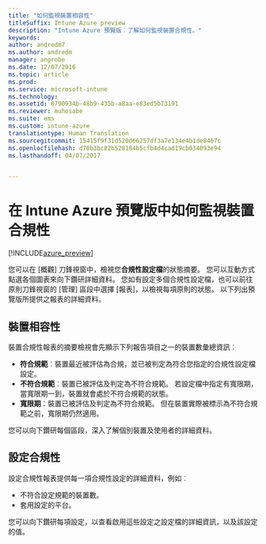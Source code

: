 ```yaml
---
title: "如何監視裝置相容性"
titleSuffix: Intune Azure preview
description: "Intune Azure 預覽版︰了解如何監視裝置合規性。"
keywords: 
author: andredm7
ms.author: andredm
manager: angrobe
ms.date: 12/07/2016
ms.topic: article
ms.prod: 
ms.service: microsoft-intune
ms.technology: 
ms.assetid: 0790934b-48b9-435b-a8aa-e83ed5b73191
ms.reviewer: muhosabe
ms.suite: ems
ms.custom: intune-azure
translationtype: Human Translation
ms.sourcegitcommit: 15415f9f31d520d66257df3a7e134e4b1de8467c
ms.openlocfilehash: d70b3bc82b528184b5cfb4d4cad19cb034093e94
ms.lasthandoff: 04/07/2017


---
```

# <a name="how-to-monitor-device-compliance-in-intune-azure-preview"></a>在 Intune Azure 預覽版中如何監視裝置合規性

[!INCLUDE[azure_preview](../includes/azure_preview.md)]

您可以在 [概觀] 刀鋒視窗中，檢視您**合規性設定檔**的狀態摘要。
您可以互動方式點選各個圖表來向下鑽研詳細資料。 您如有設定多個合規性設定檔，也可以前往原則刀鋒視窗的 [管理] 區段中選擇 [報表]，以檢視每項原則的狀態。  以下列出預覽版所提供之報表的詳細資料。

##  <a name="device-compliance"></a>裝置相容性

裝置合規性報表的摘要檢視會先顯示下列報告項目之一的裝置數彙總資訊︰

- **符合規範**︰裝置最近被評估為合規，並已被判定為符合您指定的合規性設定檔設定。
- **不符合規範**︰裝置已被評估及判定為不符合規範。  若設定檔中指定有寬限期，當寬限期一到，裝置就會處於不符合規範的狀態。
- **寬限期**：裝置已被評估及判定為不符合規範。 但在裝置實際被標示為不符合規範之前，寬限期仍然適用。

您可以向下鑽研每個區段，深入了解個別裝置及使用者的詳細資料。

## <a name="setting-compliance"></a>設定合規性

設定合規性報表提供每一項合規性設定的詳細資料，例如︰

- 不符合設定規範的裝置數。
- 套用設定的平台。

您可以向下鑽研每項設定，以查看啟用這些設定之設定檔的詳細資訊，以及該設定的值。

